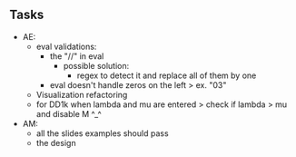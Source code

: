 ## Tasks
- AE:
    - eval validations:
        - the "//" in eval
          - possible solution:
              - regex to detect it and replace all of them by one
        - eval doesn't handle zeros on the left > ex. "03"
    - Visualization refactoring  
    - for DD1k when lambda and mu are entered > check if lambda > mu and disable M ^_^
- AM:
    - all the slides examples should pass
    - the design
